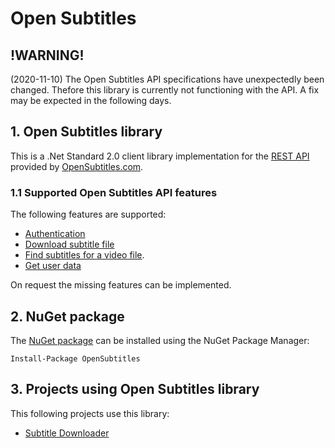 # Open Subtitles

## !WARNING!

(2020-11-10) The Open Subtitles API specifications have unexpectedly been changed. Thefore this library is currently not functioning with the API. A fix may be expected in the following days.

## 1. Open Subtitles library

This is a .Net Standard 2.0 client library implementation for the [REST API](https://www.opensubtitles.com/docs/api/html/index.htm) provided by [OpenSubtitles.com](https://opensubtitles.com).

### 1.1 Supported Open Subtitles API features

The following features are supported:

* [Authentication](https://www.opensubtitles.com/docs/api/html/index.htm#create-session-and-token)
* [Download subtitle file](https://www.opensubtitles.com/docs/api/html/index.htm#download-subtitle-file)
* [Find subtitles for a video file](https://www.opensubtitles.com/docs/api/html/index.htm#find-subtitles-for-a-video-file).
* [Get user data](https://www.opensubtitles.com/docs/api/html/index.htm#get-user-data)

On request the missing features can be implemented.

## 2. NuGet package

The [NuGet package](https://www.nuget.org/packages/OpenSubtitles) can be installed using the NuGet Package Manager:

```PM
Install-Package OpenSubtitles
```

## 3. Projects using Open Subtitles library

This following projects use this library:

* [Subtitle Downloader](https://github.com/michelvosje/SubtitleDownloader)
